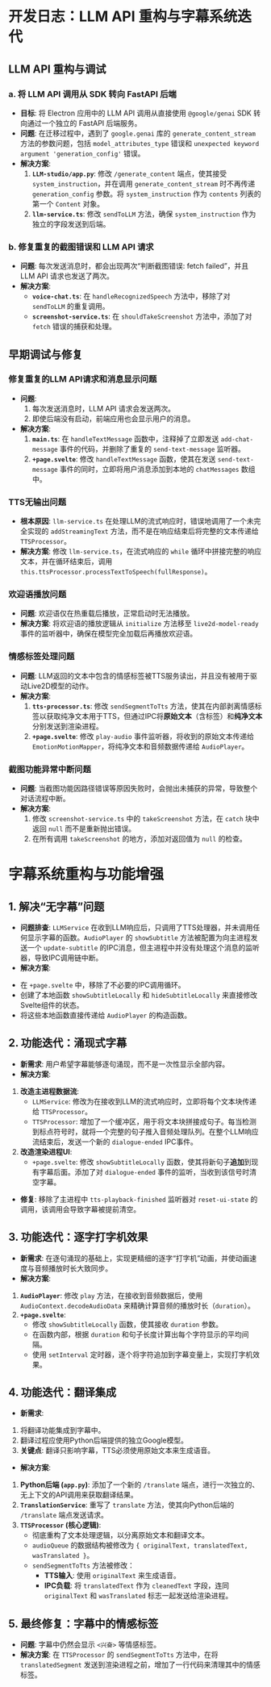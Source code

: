 # 开发日志：LLM API 重构与字幕系统迭代

## LLM API 重构与调试

### a. 将 LLM API 调用从 SDK 转向 FastAPI 后端
*   **目标**: 将 Electron 应用中的 LLM API 调用从直接使用 `@google/genai` SDK 转向通过一个独立的 FastAPI 后端服务。
*   **问题**: 在迁移过程中，遇到了 `google.genai` 库的 `generate_content_stream` 方法的参数问题，包括 `model_attributes_type` 错误和 `unexpected keyword argument 'generation_config'` 错误。
*   **解决方案**:
    1.  **`LLM-studio/app.py`**: 修改 `/generate_content` 端点，使其接受 `system_instruction`，并在调用 `generate_content_stream` 时不再传递 `generation_config` 参数。将 `system_instruction` 作为 `contents` 列表的第一个 `Content` 对象。
    2.  **`llm-service.ts`**: 修改 `sendToLLM` 方法，确保 `system_instruction` 作为独立的字段发送到后端。

### b. 修复重复的截图错误和 LLM API 请求
*   **问题**: 每次发送消息时，都会出现两次“判断截图错误: fetch failed”，并且 LLM API 请求也发送了两次。
*   **解决方案**:
    - **`voice-chat.ts`**: 在 `handleRecognizedSpeech` 方法中，移除了对 `sendToLLM` 的重复调用。
    - **`screenshot-service.ts`**: 在 `shouldTakeScreenshot` 方法中，添加了对 `fetch` 错误的捕获和处理。

## 早期调试与修复

### 修复重复的LLM API请求和消息显示问题
*   **问题**:
    1.  每次发送消息时，LLM API 请求会发送两次。
    2.  即使后端没有启动，前端应用也会显示用户的消息。
*   **解决方案**:
    1.  **`main.ts`**: 在 `handleTextMessage` 函数中，注释掉了立即发送 `add-chat-message` 事件的代码，并删除了重复的 `send-text-message` 监听器。
    2.  **`+page.svelte`**: 修改 `handleTextMessage` 函数，使其在发送 `send-text-message` 事件的同时，立即将用户消息添加到本地的 `chatMessages` 数组中。

### TTS无输出问题
*   **根本原因**: `llm-service.ts` 在处理LLM的流式响应时，错误地调用了一个未完全实现的 `addStreamingText` 方法，而不是在响应结束后将完整的文本传递给 `TTSProcessor`。
*   **解决方案**: 修改 `llm-service.ts`，在流式响应的 `while` 循环中拼接完整的响应文本，并在循环结束后，调用 `this.ttsProcessor.processTextToSpeech(fullResponse)`。

### 欢迎语播放问题
*   **问题**: 欢迎语仅在热重载后播放，正常启动时无法播放。
*   **解决方案**: 将欢迎语的播放逻辑从 `initialize` 方法移至 `live2d-model-ready` 事件的监听器中，确保在模型完全加载后再播放欢迎语。

### 情感标签处理问题
*   **问题**: LLM返回的文本中包含的情感标签被TTS服务读出，并且没有被用于驱动Live2D模型的动作。
*   **解决方案**:
    1.  **`tts-processor.ts`**: 修改 `sendSegmentToTts` 方法，使其在内部剥离情感标签以获取纯净文本用于TTS，但通过IPC将**原始文本**（含标签）和**纯净文本**分别发送到渲染进程。
    2.  **`+page.svelte`**: 修改 `play-audio` 事件监听器，将收到的原始文本传递给 `EmotionMotionMapper`，将纯净文本和音频数据传递给 `AudioPlayer`。

### 截图功能异常中断问题
*   **问题**: 当截图功能因路径错误等原因失败时，会抛出未捕获的异常，导致整个对话流程中断。
*   **解决方案**:
    1.  修改 `screenshot-service.ts` 中的 `takeScreenshot` 方法，在 `catch` 块中返回 `null` 而不是重新抛出错误。
    2.  在所有调用 `takeScreenshot` 的地方，添加对返回值为 `null` 的检查。

# 字幕系统重构与功能增强

## 1. 解决“无字幕”问题
*   **问题排查**: `LLMService` 在收到LLM响应后，只调用了TTS处理器，并未调用任何显示字幕的函数。`AudioPlayer` 的 `showSubtitle` 方法被配置为向主进程发送一个 `update-subtitle` 的IPC消息，但主进程中并没有处理这个消息的监听器，导致IPC调用链中断。
*   **解决方案**:
  - 在 `+page.svelte` 中，移除了不必要的IPC调用循环。
  - 创建了本地函数 `showSubtitleLocally` 和 `hideSubtitleLocally` 来直接修改Svelte组件的状态。
  - 将这些本地函数直接传递给 `AudioPlayer` 的构造函数。

## 2. 功能迭代：涌现式字幕
*   **新需求**: 用户希望字幕能够逐句涌现，而不是一次性显示全部内容。
*   **解决方案**:
  1. **改造主进程数据流**:
     - `LLMService`: 修改为在接收到LLM的流式响应时，立即将每个文本块传递给 `TTSProcessor`。
     - `TTSProcessor`: 增加了一个缓冲区，用于将文本块拼接成句子。每当检测到标点符号时，就将一个完整的句子推入音频处理队列。在整个LLM响应流结束后，发送一个新的 `dialogue-ended` IPC事件。
  2. **改造渲染进程UI**:
     - `+page.svelte`: 修改 `showSubtitleLocally` 函数，使其将新句子**追加**到现有字幕后面。添加了对 `dialogue-ended` 事件的监听，当收到该信号时清空字幕。
  - **修复**: 移除了主进程中 `tts-playback-finished` 监听器对 `reset-ui-state` 的调用，该调用会导致字幕被提前清空。

## 3. 功能迭代：逐字打字机效果
*   **新需求**: 在逐句涌现的基础上，实现更精细的逐字“打字机”动画，并使动画速度与音频播放时长大致同步。
*   **解决方案**:
  1. **`AudioPlayer`**: 修改 `play` 方法，在接收到音频数据后，使用 `AudioContext.decodeAudioData` 来精确计算音频的播放时长（`duration`）。
  2. **`+page.svelte`**:
     - 修改 `showSubtitleLocally` 函数，使其接收 `duration` 参数。
     - 在函数内部，根据 `duration` 和句子长度计算出每个字符显示的平均间隔。
     - 使用 `setInterval` 定时器，逐个将字符追加到字幕变量上，实现打字机效果。

## 4. 功能迭代：翻译集成
*   **新需求**:
  1. 将翻译功能集成到字幕中。
  2. 翻译过程应使用Python后端提供的独立Google模型。
  3. **关键点**: 翻译只影响字幕，TTS必须使用原始文本来生成语音。
*   **解决方案**:
  1. **Python后端 (`app.py`)**: 添加了一个新的 `/translate` 端点，进行一次独立的、无上下文的API调用来获取翻译结果。
  2. **`TranslationService`**: 重写了 `translate` 方法，使其向Python后端的 `/translate` 端点发送请求。
  3. **`TTSProcessor` (核心逻辑)**:
     - 彻底重构了文本处理逻辑，以分离原始文本和翻译文本。
     - `audioQueue` 的数据结构被修改为 `{ originalText, translatedText, wasTranslated }`。
     - `sendSegmentToTts` 方法被修改：
       - **TTS输入**: 使用 `originalText` 来生成语音。
       - **IPC负载**: 将 `translatedText` 作为 `cleanedText` 字段，连同 `originalText` 和 `wasTranslated` 标志一起发送给渲染进程。

## 5. 最终修复：字幕中的情感标签
*   **问题**: 字幕中仍然会显示 `<兴奋>` 等情感标签。
*   **解决方案**: 在 `TTSProcessor` 的 `sendSegmentToTts` 方法中，在将 `translatedSegment` 发送到渲染进程之前，增加了一行代码来清理其中的情感标签。
